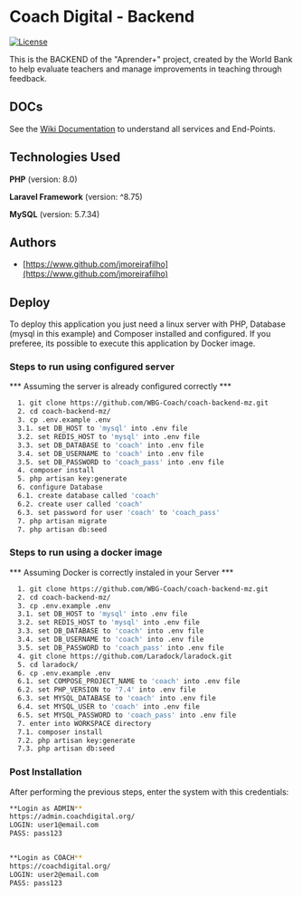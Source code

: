 
# Coach Digital - Backend
[![License](https://img.shields.io/badge/license-MIT-blue.svg)](https://github.com/WBG-Coach/coach-admin/blob/main/LICENSE.md)

This is the BACKEND of the "Aprender+" project, created by the World Bank to help evaluate teachers and manage improvements in teaching through feedback.


## DOCs

See the [Wiki Documentation](https://github.com/WBG-Coach/coach-backend-mz/wiki) to understand all services and End-Points.


## Technologies Used

**PHP** (version: 8.0)

**Laravel Framework** (version: ^8.75)

**MySQL** (version: 5.7.34)
## Authors

- [https://www.github.com/jmoreirafilho](https://www.github.com/jmoreirafilho)

## Deploy

To deploy this application you just need a linux server with PHP, Database (mysql in this example) and Composer installed and configured. 
If you preferee, its possible to execute this application by Docker image.

### Steps to run using configured server
*** Assuming the server is already configured correctly ***
```bash
  1. git clone https://github.com/WBG-Coach/coach-backend-mz.git
  2. cd coach-backend-mz/
  3. cp .env.example .env
  3.1. set DB_HOST to 'mysql' into .env file
  3.2. set REDIS_HOST to 'mysql' into .env file
  3.3. set DB_DATABASE to 'coach' into .env file
  3.4. set DB_USERNAME to 'coach' into .env file
  3.5. set DB_PASSWORD to 'coach_pass' into .env file
  4. composer install
  5. php artisan key:generate
  6. configure Database
  6.1. create database called 'coach'
  6.2. create user called 'coach'
  6.3. set password for user 'coach' to 'coach_pass'
  7. php artisan migrate
  7. php artisan db:seed
```


### Steps to run using a docker image
*** Assuming Docker is correctly instaled in your Server ***
```bash
  1. git clone https://github.com/WBG-Coach/coach-backend-mz.git
  2. cd coach-backend-mz/
  3. cp .env.example .env
  3.1. set DB_HOST to 'mysql' into .env file
  3.2. set REDIS_HOST to 'mysql' into .env file
  3.3. set DB_DATABASE to 'coach' into .env file
  3.4. set DB_USERNAME to 'coach' into .env file
  3.5. set DB_PASSWORD to 'coach_pass' into .env file
  4. git clone https://github.com/Laradock/laradock.git
  5. cd laradock/
  6. cp .env.example .env
  6.1. set COMPOSE_PROJECT_NAME to 'coach' into .env file
  6.2. set PHP_VERSION to '7.4' into .env file
  6.3. set MYSQL_DATABASE to 'coach' into .env file
  6.4. set MYSQL_USER to 'coach' into .env file
  6.5. set MYSQL_PASSWORD to 'coach_pass' into .env file
  7. enter into WORKSPACE directory
  7.1. composer install
  7.2. php artisan key:generate
  7.3. php artisan db:seed
```
### Post Installation
After performing the previous steps, enter the system with this credentials:

```bash
**Login as ADMIN**
https://admin.coachdigital.org/
LOGIN: user1@email.com
PASS: pass123


**Login as COACH**
https://coachdigital.org/
LOGIN: user2@email.com
PASS: pass123
```
